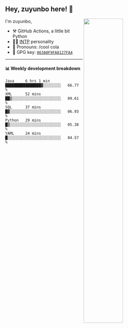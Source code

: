 

## Hey, zuyunbo here! :wave: 
[<img align="right" width="50%" src="https://github-readme-stats.vercel.app/api?username=zuyunbo&theme=dark&show_icons=true">](https://metrics.lecoq.io/ouuan?template=classic)

I'm zuyunbo,

-   :hammer_and_pick: GitHub Actions, a little bit Python
-   :man_scientist: [INTP](https://www.16personalities.com/profiles/3302586f07ca3) personality
-   :man: Pronouns: /cool cola
-   :key: GPG key: [`863A0F9FA8127FA4`](https://github.com/zuyunbo.gpg)

---



#### :bar_chart: Weekly development breakdown

<!--START_SECTION:waka-->
```text
Java     6 hrs 1 min     ████████████████▓░░░░░░░░   66.77 % 
XML      52 mins         ██▒░░░░░░░░░░░░░░░░░░░░░░   09.61 % 
SQL      37 mins         █▓░░░░░░░░░░░░░░░░░░░░░░░   06.93 % 
Python   29 mins         █▒░░░░░░░░░░░░░░░░░░░░░░░   05.38 % 
YAML     24 mins         █░░░░░░░░░░░░░░░░░░░░░░░░   04.57 % 
```
<!--END_SECTION:waka-->


